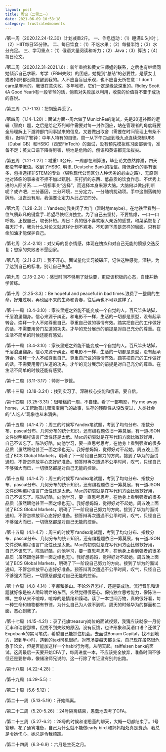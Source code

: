 ```yaml
---
layout: post
title: 周记（二零二一）
date: 2021-06-09 10:58:18
category: frustratedmoments
---   
```

/第一周（2020.12.24-12.30）计划减重2斤。
一、作息运动：（1）睡满6.5小时；（2）HIIT每日55分钟。
二、每日饮食：（1）不吃水果；（2）每餐半饱；（3）水分充足。
三、学习重点：（1）俄语大量阅读和听力；（2）Java；（3）算法；（4）每日论文。

/第二周（2020.12.31-2021.1.6）：新年重拾和黄文洁师姐的联系，之后也有继续同她倾诉自己求职、考学（FRM失败）的困惑，她提到“总结”的必要性，是蔡女士或者妈妈都没能提醒到我的。人不应当盲目乐观，也不应当无所在意：I don't care是麻木的。我很在意失败，多年堆积，它们一定是缘故深重的。Ridley Scott《A Good Year》有一段爷爷的话，倘若对失败加以利用，收获的价值将不亚于成功的喜悦。

/第三周（1.7-1.13)：把胡笳弄丢了。

/第四周（1.14-1.20）：面试方面--周六做了MunichRe的笔试，先是20道补图的逻辑（智商）题，之后是给定系列邮件需要对每一封作回应，站在管理者的角度既要全局理解上下游跨部门同事抛来的信息，又要做出取舍（需要在时间管理上有条不紊）。敲响了警钟：中年人特有的自律。周一从下午四点到晚九点连续录制UBS（Dubai GB）和HSBC（西安FinTech）的面试，没有预先模拟练习面部表情，准备不足；英文口语下降得厉害，境地是危险的，俄语和英语都无法拔尖。

/第五周（1.21-1.27）：减重1.3公斤，一周都在刷算法，毕业论文依然停滞，四天都没有学俄语。收到了HSBC, 明讯, Deutsche Bank的拒信。降低身价的事有很多，包括选择非STEM的专业（堪称现代公司区分人种优劣的必由之路）、无原则地对降临的事来者不拒不加以甄别、买打折的东西、低品质的饮食作息、不优秀上进的人际关系……一切都事关“选择”，而选择本身来源大脑。大脑何以做出判断呢？或许吧，三分基因，三分环境，三分定力，一分随机扰动项。手中这副落魄的牌局，沮丧没有用，我偏要让定力从此占它四分。

/第六周（1.28-2.3）：Yandex向我关闭了大门（暂时地maybe）。在地铁里看到一位气质非凡的键盘手..希望尽快经济独立。为了自己去坚持，不要焦虑，一口一口呼吸，正视自己，取长补短。周日：真的很不喜欢跟人亲近的感觉，和菜菜恢复了每天打卡，我为什么对论文就这样计划不紧凑，不知道下周是怎样的局面。只有拼命加油才能保护自己。

/第七周（2.4-2.10）：对父母的复杂情感，体现在愧疚和对自己无能的愤怒交迭反复；想家的失败者不愿回家。

/第八周（2.11-2.17）：我不开心。面试量化实习被碾压，记住这种感觉，深耕。为了达到自己的标准，别让自己失望。

/第九周（2.18-2.24）：感觉时间不够用了就快要，更应该积极的心态，自律并勤学苦练。

/第十周（2.25-3.3）：Be hopeful and peaceful in bad times.浪费了一整周的生命，好难过啊，再也回不来的生命和青春，往后再也不可以这样了。

/第十一周（3.4-3.10）：家长里短之外能不能变成一个自觉的人。百尺竿头站脚，千层浪里翻身。信心来源于纠正。和电影不一样，生活的一切都是原型，没有起承转合。崇拜一个人不如尊重自己、尊重自己做的事情有效。踏实把自己的工作做好的话，不需要用旁门左道的功夫。才华的充分展示的前提是对自己充分的尊重。在生活不简单的时候还能有感受。

/第十一周（3.4-3.10）：家长里短之外能不能变成一个自觉的人。百尺竿头站脚，千层浪里翻身。信心来源于纠正。和电影不一样，生活的一切都是原型，没有起承转合。崇拜一个人不如尊重自己、尊重自己做的事情有效。踏实把自己的工作做好的话，不需要用旁门左道的功夫。才华的充分展示的前提是对自己充分的尊重。在生活不简单的时候还能有感受。

/第十二周（3.11-3.17）：帅哥一箩筐。

/第十三周（3.18-3.24）：找到实习了。深耕核心技能和俄语，要自信。

/第十四周（3.25-3.31）：很糟糕的一周，不自律。看了一部电影，Fly me away home，人工帮助孤儿雁宝宝南飞的故事，生存的残酷性从没改变过，人类社会的“人吃人”现象也从未消失。

/第十五周（4.1-4.7）：周三的时候写Yandex笔试题，考到了均匀分布、指数分布、pascal分布、几何分布的统计知识，还有编程题依旧一筹莫展，有一道JSON文件说明编程语言广泛性还是太低。Mac的初衷就是在写代码方面比微软好用，自己不该忘了。陈浩好酷，向他学习，要一直思考思考，在他身上看到强者的很多品质（虽然跟他甚至一面之缘也无）。我好想妈妈，觉得好对不起她。周五晚上面试了BCS Global Markets，明确了下一阶段自己努力的方向。接到了华为的面试通知，不管怎样放平心态好好准备。预答辩再次遭遇不公平时间，叹气，只怪自己不够强大而已，一切愤怒都是对自己无能的控诉。

/第十五周（4.1-4.7）：周三的时候写Yandex笔试题，考到了均匀分布、指数分布、pascal分布、几何分布的统计知识，还有编程题依旧一筹莫展，有一道JSON文件说明编程语言广泛性还是太低。Mac的初衷就是在写代码方面比微软好用，自己不该忘了。陈浩好酷，向他学习，要一直思考思考，在他身上看到强者的很多品质（虽然跟他甚至一面之缘也无）。我好想妈妈，觉得好对不起她。周五晚上面试了BCS Global Markets，明确了下一阶段自己努力的方向。接到了华为的面试通知，不管怎样放平心态好好准备。预答辩再次遭遇不公平时间，叹气，只怪自己不够强大而已，一切愤怒都是对自己无能的控诉。

/第十五周（4.1-4.7）：周三的时候写Yandex笔试题，考到了均匀分布、指数分布、pascal分布、几何分布的统计知识，还有编程题依旧一筹莫展，有一道JSON文件说明编程语言广泛性还是太低。Mac的初衷就是在写代码方面比微软好用，自己不该忘了。陈浩好酷，向他学习，要一直思考思考，在他身上看到强者的很多品质（虽然跟他甚至一面之缘也无）。我好想妈妈，觉得好对不起她。周五晚上面试了BCS Global Markets，明确了下一阶段自己努力的方向。接到了华为的面试通知，不管怎样放平心态好好准备。预答辩再次遭遇不公平时间，叹气，只怪自己不够强大而已，一切愤怒都是对自己无能的控诉。

/第十六周（4.8-4.14）：李娜和姜山。不论外界怎样，还是要成功。流行音乐和话题就好像是被人嚼碎嚼烂的东西，突然觉得很恶心。保持独立思考能力，像陈浩一样。生命从来不喧哗，喧哗的是情绪和躁动。读了一本世间万物，真的很好看，每一种生命和植物都有节律，为什么自己为人做不到呢。周天的时候华为的群面和二面，恶心到我了。

/第十七周（4.15-4.21）：录了花旗treasury岗位的面试视频，我猜应该就像一月份汇丰和瑞银那样，但找不到失败的原因，没有反馈，也许形象和英语口语？还做了Expobank的实习笔试，希望自己能抓住机会。去面试Bonum Capital，找不到地方，迟到半小时，遇到的taxi司机很好。对市场要每天都关注，自己现在虽然很危急于论文，但是否能加这样一个habit行为呢，从明天起。raiffeisen bank的面试。这周最后一天要开始CFA了，每周进度一本，不应该完全放弃，准备时间不够但还是要拼命，像储淦师兄说的，这一行除了考证没有别的出路。

/第十八周（4.22-4.28）：

/第十九周（4.29-5.5）：

/第二十周（5.6-5.12）：

/第二十一周（5.13-5.19）：开始隔离。

/第二十二周（5.20-5.26）：24号隔离结束，愚蠢地去考了CFA。

/第二十三周（5.27-6.2）：28号的时候和谢思董的聊天，大概一切都结束了。1号答辩，花了通宵准备，自己为什么就不能做early bird.和妈妈相处真是费劲，我总是令她伤心，她总是令我烦躁。

/第二十四周（6.3-6.9）：六月是生死之月。














